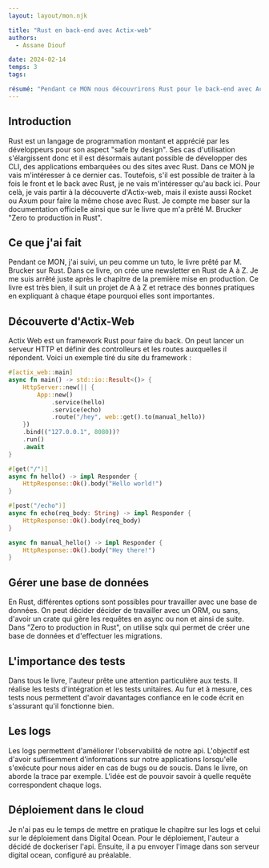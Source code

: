 ```yaml
---
layout: layout/mon.njk

title: "Rust en back-end avec Actix-web"
authors:
  - Assane Diouf

date: 2024-02-14
temps: 3
tags:

résumé: "Pendant ce MON nous découvrirons Rust pour le back-end avec Actix-Web."
---
```


## Introduction
Rust est un langage de programmation montant et apprécié par les développeurs pour son aspect "safe by design". Ses cas d'utilisation s'élargissent donc et il est désormais autant possible de développer des CLI, des applications embarquées ou des sites avec Rust.
Dans ce MON je vais m'intéresser à ce dernier cas. Toutefois, s'il est possible de traiter à la fois le front et le back avec Rust, je ne vais m'intéresser qu'au back ici. Pour celà, je vais partir à la découverte d'Actix-web, mais il existe aussi Rocket ou Axum pour faire la même chose avec Rust.
Je compte me baser sur la documentation officielle ainsi que sur le livre que m'a prêté M. Brucker "Zero to production in Rust".

## Ce que j'ai fait
Pendant ce MON, j'ai suivi, un peu comme un tuto, le livre prêté par M. Brucker sur Rust. Dans ce livre, on crée une newsletter en Rust de A à Z. Je me suis arrêté juste après le chapitre de la première mise en production. Ce livre est très bien, il suit un projet de A à Z et retrace des bonnes pratiques en expliquant à chaque étape pourquoi elles sont importantes.

## Découverte d'Actix-Web
Actix Web est un framework Rust pour faire du back. On peut lancer un serveur HTTP et définir des controlleurs et les routes auxquelles il répondent.
Voici un exemple tiré du site du framework :
```rust
#[actix_web::main]
async fn main() -> std::io::Result<()> {
    HttpServer::new(|| {
        App::new()
            .service(hello)
            .service(echo)
            .route("/hey", web::get().to(manual_hello))
    })
    .bind(("127.0.0.1", 8080))?
    .run()
    .await
}

#[get("/")]
async fn hello() -> impl Responder {
    HttpResponse::Ok().body("Hello world!")
}

#[post("/echo")]
async fn echo(req_body: String) -> impl Responder {
    HttpResponse::Ok().body(req_body)
}

async fn manual_hello() -> impl Responder {
    HttpResponse::Ok().body("Hey there!")
}
```

## Gérer une base de données
En Rust, différentes options sont possibles pour travailler avec une base de données. On peut décider décider de travailler avec un ORM, ou sans, d'avoir un crate qui gère les requêtes en async ou non et ainsi de suite. Dans "Zero to production in Rust", on utilise sqlx qui permet de créer une base de données et d'effectuer les migrations.

## L'importance des tests
Dans tous le livre, l'auteur prête une attention particulière aux tests. Il réalise les tests d'intégration et les tests unitaires.
Au fur et à mesure, ces tests nous permettent d'avoir davantages confiance en le code écrit en s'assurant qu'il fonctionne bien.

## Les logs
Les logs permettent d'améliorer l'observabilité de notre api. L'objectif est d'avoir suffisemment d'informations sur notre applications lorsqu'elle s'exécute pour nous aider en cas de bugs ou de soucis. Dans le livre, on aborde la trace par exemple. L'idée est de pouvoir savoir à quelle requête correspondent chaque logs.

## Déploiement dans le cloud
Je n'ai pas eu le temps de mettre en pratique le chapitre sur les logs et celui sur le déploiement dans Digital Ocean.
Pour le déploiement, l'auteur a décidé de dockeriser l'api. Ensuite, il a pu envoyer l'image dans son serveur digital ocean, configuré au préalable.